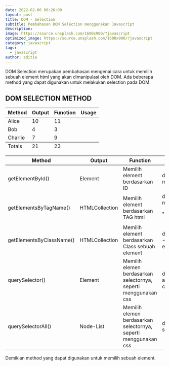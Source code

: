 ```yaml
---
date: 2022-02-06 00:26:00
layout: post
title: DOM - Selection
subtitle: Pembahasan DOM Selection menggunakan Javascript
description:
image: https://source.unsplash.com/1600x900/?javascript
optimized_image: https://source.unsplash.com/1600x900/?javascript
category: javascript
tags:
  - javascript
author: aditia
---
```


DOM Selection merupakan pembahasan mengenai cara untuk memilih sebuah element html yang akan dimanipulasi oleh DOM. Ada beberapa method yang dapat digunakan untuk melakukan selection pada DOM.

## DOM SELECTION METHOD

<table>
  <thead>
    <tr>
      <th>Method</th>
      <th>Output</th>
      <th>Function</th>
      <th>Usage</th>
    </tr>
  </thead>
  <tfoot>
    <tr>
    <td>Totals</td>
    <td>21</td>
    <td>23</td>
    </tr>
  </tfoot>
  <tbody>
    <tr>
      <td>Alice</td>
      <td>10</td>
      <td>11</td>
    </tr>
    <tr>
      <td>Bob</td>
      <td>4</td>
      <td>3</td>
    </tr>
    <tr>
      <td>Charlie</td>
      <td>7</td>
      <td>9</td>
    </tr>
  </tbody>
</table>

  <table>
    <thead>
      <tr>
        <th>Method</th>
        <th>Output</th>
        <th>Function</th>
        <th>Usage</th>
      </tr>
    </thead>
    <tbody>
      <tr>
        <td>getElementById()</td>
        <td>Element</td>
        <td>Memilih element berdasarkan ID</td>
        <td>document.getElementById('inputA' -> inputA merupakan ID dari sebuah element HTML)</td>
      </tr>
      <tr>
        <td>getElementsByTagName()</td>
        <td>HTMLCollection</td>
        <td>Memilih element berdasarkan TAG html</td>
        <td>document.getElementByTagName('p' -> p merupakan tag html "<p>")</td>
      </tr>
      <tr>
        <td>getElementsByClassName()</td>
        <td>HTMLCollection</td>
        <td>Memilih element berdasarkan Class sebuah element</td>
        <td>document.getElementsByClassName('inputField' -> inputField merupakan class dari sebuah element HTML)</td>
      </tr>
      <tr>
        <td>querySelector()</td>
        <td>Element</td>
        <td>Memilih elemen berdasarkan selectornya, seperti menggunakan css</td>
        <td>document.querySelector('#b p:nth-child[2]' -> artinya cari sebuah element yang ID nya b dan cari tag p urutan ke dua)</td>
      </tr>
      <tr>
        <td>querySelectorAll()</td>
        <td>Node-List</td>
        <td>Memilih elemen berdasarkan selectornya, seperti menggunakan css</td>
        <td>document.querySelectorAll('p' -> artinya cari semua elemen yang memiliki tag p)</td>
      </tr>
    </tbody>
  </table>

Demikian method yang dapat digunakan untuk memilih sebuah element.
